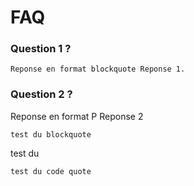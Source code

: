 # FAQ

### Question 1 ?

`
Reponse en format blockquote
Reponse 1.
`

### Question 2 ?

Reponse en format P
Reponse 2


`test du blockquote`


test du <P>


```
test du code quote
```

